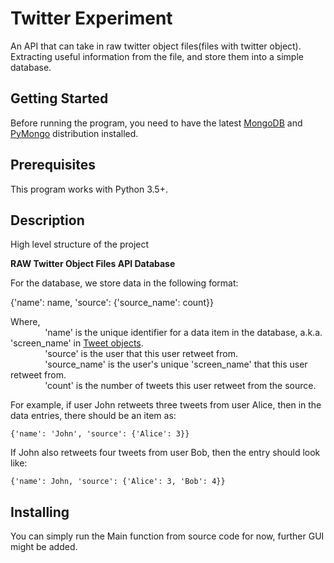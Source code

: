 # Twitter Experiment
An API that can take in raw twitter object files(files with twitter object). Extracting useful information from the file, and store them into a simple database.


## Getting Started
Before running the program, you need to have the latest [MongoDB][1] and  [PyMongo][2] distribution installed.

## Prerequisites
This program works with Python 3.5+.

## Description
High level structure of the project

**RAW Twitter Object Files  API  Database**

For the database, we store data in the following format:  

{'name': name, 'source': {'source_name': count}}

Where,  
    &nbsp;&nbsp;&nbsp;&nbsp;&nbsp;&nbsp;&nbsp;&nbsp;&nbsp;&nbsp;&nbsp;&nbsp;&nbsp;&nbsp;'name' is the unique identifier for a data item in the database, a.k.a. 'screen_name' in [Tweet objects][3].  
    &nbsp;&nbsp;&nbsp;&nbsp;&nbsp;&nbsp;&nbsp;&nbsp;&nbsp;&nbsp;&nbsp;&nbsp;&nbsp;&nbsp;'source' is the user that this user retweet from.  
    &nbsp;&nbsp;&nbsp;&nbsp;&nbsp;&nbsp;&nbsp;&nbsp;&nbsp;&nbsp;&nbsp;&nbsp;&nbsp;&nbsp;'source_name' is the user's unique 'screen_name' that this user retweet from.  
    &nbsp;&nbsp;&nbsp;&nbsp;&nbsp;&nbsp;&nbsp;&nbsp;&nbsp;&nbsp;&nbsp;&nbsp;&nbsp;&nbsp;'count' is the number of tweets this user retweet from the source.  

For example, if user John retweets three tweets from user Alice, then in the data entries, there should be an item as:  

    {'name': 'John', 'source': {'Alice': 3}}  
If John also retweets four tweets from user Bob, then the entry should look like:  

    {'name': John, 'source': {'Alice': 3, 'Bob': 4}}


## Installing
You can simply run the Main function from source code for now, further GUI might be added.


[1]:https://docs.mongodb.com/manual/installation/
[2]:https://pymongo.readthedocs.io/en/stable/
[3]:https://developer.twitter.com/en/docs/tweets/data-dictionary/overview/tweet-object